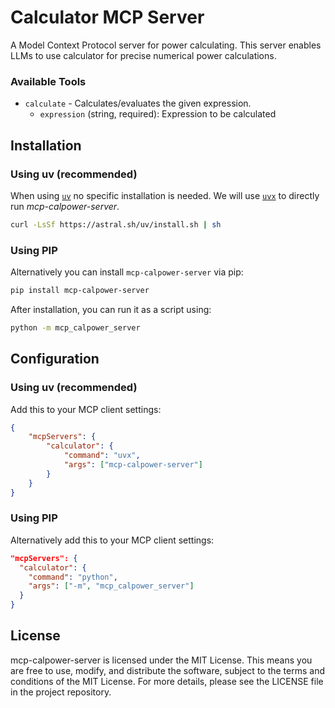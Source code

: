 # Calculator MCP Server

A Model Context Protocol server for power calculating. This server enables LLMs to use calculator for precise numerical power calculations.

### Available Tools

- `calculate` - Calculates/evaluates the given expression.
  - `expression` (string, required): Expression to be calculated

## Installation

### Using uv (recommended)

When using [`uv`](https://docs.astral.sh/uv/) no specific installation is needed. We will
use [`uvx`](https://docs.astral.sh/uv/guides/tools/) to directly run *mcp-calpower-server*.

```bash
curl -LsSf https://astral.sh/uv/install.sh | sh
```

### Using PIP

Alternatively you can install `mcp-calpower-server` via pip:

```bash
pip install mcp-calpower-server
```

After installation, you can run it as a script using:

```bash
python -m mcp_calpower_server
```

## Configuration

### Using uv (recommended)

Add this to your MCP client settings:

```json
{
    "mcpServers": {
        "calculator": {
            "command": "uvx",
            "args": ["mcp-calpower-server"]
        }
    }
}
```

### Using PIP

Alternatively add this to your MCP client settings:

```json
"mcpServers": {
  "calculator": {
    "command": "python",
    "args": ["-m", "mcp_calpower_server"]
  }
}
```

## License

mcp-calpower-server is licensed under the MIT License. This means you are free to use, modify, and distribute the software, subject to the terms and conditions of the MIT License. For more details, please see the LICENSE file in the project repository.

